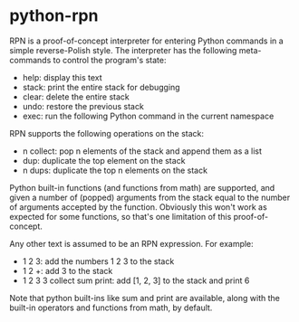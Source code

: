 # python-rpn

RPN is a proof-of-concept interpreter for entering Python commands
in a simple reverse-Polish style. The interpreter has the following
meta-commands to control the program's state:
 * help: display this text
 * stack: print the entire stack for debugging
 * clear: delete the entire stack
 * undo: restore the previous stack
 * exec: run the following Python command in the current namespace

RPN supports the following operations on the stack:
 * n collect: pop n elements of the stack and append them as a list
 * dup: duplicate the top element on the stack
 * n dups: duplicate the top n elements on the stack

Python built-in functions (and functions from math) are supported, and
given a number of (popped) arguments from the stack equal to the number
of arguments accepted by the function. Obviously this won't work as expected
for some functions, so that's one limitation of this proof-of-concept.

Any other text is assumed to be an RPN expression. For example:
 * 1 2 3: add the numbers 1 2 3 to the stack
 * 1 2 +: add 3 to the stack
 * 1 2 3 3 collect sum print: add [1, 2, 3] to the stack and print 6

Note that python built-ins like sum and print are available, along with the
 built-in operators and functions from math, by default.
